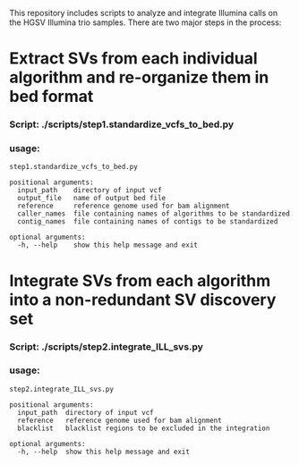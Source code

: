 This repository includes scripts to analyze and integrate Illumina calls on the HGSV Illumina trio samples. There are two major steps in the process:
#  Extract SVs from each individual algorithm and re-organize them in bed format
### Script: ./scripts/step1.standardize_vcfs_to_bed.py
### usage:
```
step1.standardize_vcfs_to_bed.py

positional arguments:
  input_path    directory of input vcf
  output_file   name of output bed file
  reference     reference genome used for bam alignment
  caller_names  file containing names of algorithms to be standardized
  contig_names  file containing names of contigs to be standardized

optional arguments:
  -h, --help    show this help message and exit

```

#  Integrate SVs from each algorithm into a non-redundant SV discovery set
### Script: ./scripts/step2.integrate_ILL_svs.py 
### usage:
```
step2.integrate_ILL_svs.py

positional arguments:
  input_path  directory of input vcf
  reference   reference genome used for bam alignment
  blacklist   blacklist regions to be excluded in the integration

optional arguments:
  -h, --help  show this help message and exit

```

